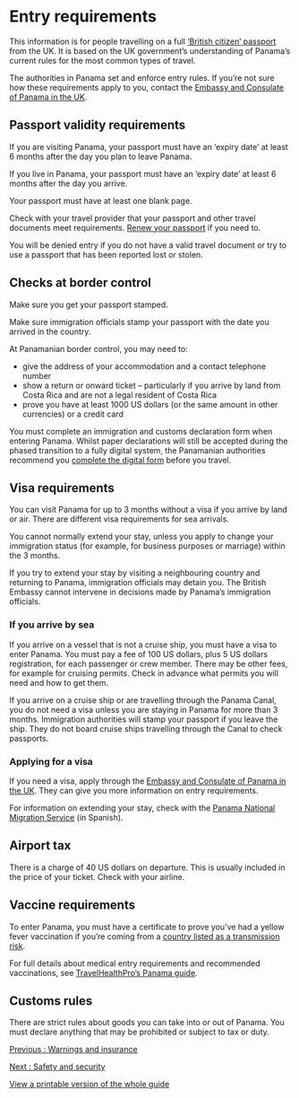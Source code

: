 # Entry requirements

This information is for people travelling on a full [‘British citizen’ passport](https://www.gov.uk/types-of-british-nationality) from the UK. It is based on the UK government’s understanding of Panama’s current rules for the most common types of travel.

The authorities in Panama set and enforce entry rules. If you’re not sure how these requirements apply to you, contact the [Embassy and Consulate of Panama in the UK](https://www.panamaembassy.co.uk/).

## Passport validity requirements

If you are visiting Panama, your passport must have an ‘expiry date’ at least 6 months after the day you plan to leave Panama.

If you live in Panama, your passport must have an ‘expiry date’ at least 6 months after the day you arrive.

Your passport must have at least one blank page.

Check with your travel provider that your passport and other travel documents meet requirements. [Renew your passport](https://www.gov.uk/renew-adult-passport/renew) if you need to.

You will be denied entry if you do not have a valid travel document or try to use a passport that has been reported lost or stolen.

## Checks at border control

Make sure you get your passport stamped.

Make sure immigration officials stamp your passport with the date you arrived in the country.

At Panamanian border control, you may need to:

* give the address of your accommodation and a contact telephone number
* show a return or onward ticket – particularly if you arrive by land from Costa Rica and are not a legal resident of Costa Rica
* prove you have at least 1000 US dollars (or the same amount in other currencies) or a credit card

You must complete an immigration and customs declaration form when entering Panama. Whilst paper declarations will still be accepted during the phased transition to a fully digital system, the Panamanian authorities recommend you [complete the digital form](https://declaraciondeviajero.ana.gob.pa/) before you travel.

## Visa requirements

You can visit Panama for up to 3 months without a visa if you arrive by land or air. There are different visa requirements for sea arrivals.

You cannot normally extend your stay, unless you apply to change your immigration status (for example, for business purposes or marriage) within the 3 months.

If you try to extend your stay by visiting a neighbouring country and returning to Panama, immigration officials may detain you. The British Embassy cannot intervene in decisions made by Panama’s immigration officials.

### If you arrive by sea

If you arrive on a vessel that is not a cruise ship, you must have a visa to enter Panama. You must pay a fee of 100 US dollars, plus 5 US dollars registration, for each passenger or crew member. There may be other fees, for example for cruising permits. Check in advance what permits you will need and how to get them.

If you arrive on a cruise ship or are travelling through the Panama Canal, you do not need a visa unless you are staying in Panama for more than 3 months. Immigration authorities will stamp your passport if you leave the ship. They do not board cruise ships travelling through the Canal to check passports.

### Applying for a visa

If you need a visa, apply through the [Embassy and Consulate of Panama in the UK](https://panamaembassy.co.uk/). They can give you more information on entry requirements.

For information on extending your stay, check with the [Panama National Migration Service](https://www.migracion.gob.pa/) (in Spanish).

## Airport tax

There is a charge of 40 US dollars on departure. This is usually included in the price of your ticket. Check with your airline.

## Vaccine requirements

To enter Panama, you must have a certificate to prove you’ve had a yellow fever vaccination if you’re coming from a [country listed as a transmission risk](https://nathnacyfzone.org.uk/factsheet/65/countries-with-risk-of-yellow-fever-transmission).

For full details about medical entry requirements and recommended vaccinations, see [TravelHealthPro’s Panama guide](https://travelhealthpro.org.uk/country/174/panama#Vaccine_Recommendations).

## Customs rules

There are strict rules about goods you can take into or out of Panama. You must declare anything that may be prohibited or subject to tax or duty.

[Previous
:
Warnings and insurance](/foreign-travel-advice/panama)

[Next
:
Safety and security](/foreign-travel-advice/panama/safety-and-security)

[View a printable version of the whole guide](/foreign-travel-advice/panama/print)